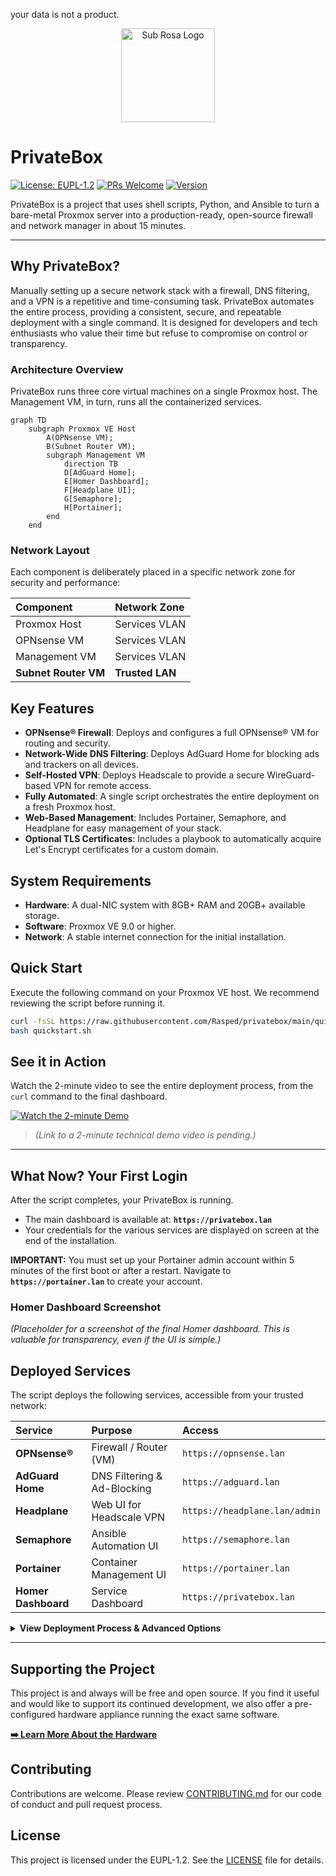 your data is not a product.

<div align="center">
  <img src="assets/rose-logo.svg" alt="Sub Rosa Logo" width="150">
</div>

# PrivateBox

[![License: EUPL-1.2](https://img.shields.io/badge/License-EUPL--1.2-blue.svg)](https://joinup.ec.europa.eu/collection/eupl/eupl-text-eupl-12)
[![PRs Welcome](https://img.shields.io/badge/PRs-welcome-brightgreen.svg)](CONTRIBUTING.md)
[![Version](https://img.shields.io/badge/Version-1.0.0-informational.svg)]()

PrivateBox is a project that uses shell scripts, Python, and Ansible to turn a bare-metal Proxmox server into a production-ready, open-source firewall and network manager in about 15 minutes.

---

## Why PrivateBox?

Manually setting up a secure network stack with a firewall, DNS filtering, and a VPN is a repetitive and time-consuming task. PrivateBox automates the entire process, providing a consistent, secure, and repeatable deployment with a single command. It is designed for developers and tech enthusiasts who value their time but refuse to compromise on control or transparency.

### Architecture Overview

PrivateBox runs three core virtual machines on a single Proxmox host. The Management VM, in turn, runs all the containerized services.

```mermaid
graph TD
    subgraph Proxmox VE Host
        A(OPNsense VM);
        B(Subnet Router VM);
        subgraph Management VM
            direction TB
            D[AdGuard Home];
            E[Homer Dashboard];
            F[Headplane UI];
            G[Semaphore];
            H[Portainer];
        end
    end
```

### Network Layout

Each component is deliberately placed in a specific network zone for security and performance:

| Component | Network Zone |
| :--- | :--- |
| Proxmox Host | Services VLAN |
| OPNsense VM | Services VLAN |
| Management VM | Services VLAN |
| **Subnet Router VM** | **Trusted LAN** |

## Key Features

-   **OPNsense® Firewall**: Deploys and configures a full OPNsense® VM for routing and security.
-   **Network-Wide DNS Filtering**: Deploys AdGuard Home for blocking ads and trackers on all devices.
-   **Self-Hosted VPN**: Deploys Headscale to provide a secure WireGuard-based VPN for remote access.
-   **Fully Automated**: A single script orchestrates the entire deployment on a fresh Proxmox host.
-   **Web-Based Management**: Includes Portainer, Semaphore, and Headplane for easy management of your stack.
-   **Optional TLS Certificates**: Includes a playbook to automatically acquire Let's Encrypt certificates for a custom domain.

## System Requirements

-   **Hardware**: A dual-NIC system with 8GB+ RAM and 20GB+ available storage.
-   **Software**: Proxmox VE 9.0 or higher.
-   **Network**: A stable internet connection for the initial installation.

## Quick Start

Execute the following command on your Proxmox VE host. We recommend reviewing the script before running it.

```bash
curl -fsSL https://raw.githubusercontent.com/Rasped/privatebox/main/quickstart.sh -o quickstart.sh
bash quickstart.sh
```

## See it in Action

Watch the 2-minute video to see the entire deployment process, from the `curl` command to the final dashboard.

[![Watch the 2-minute Demo](https://privatebox.com/images/youtube-placeholder.jpg)](https://www.youtube.com/watch?v=dQw4w9WgXcQ)
> *(Link to a 2-minute technical demo video is pending.)*

---

## What Now? Your First Login

After the script completes, your PrivateBox is running. 

-   The main dashboard is available at: **`https://privatebox.lan`**
-   Your credentials for the various services are displayed on screen at the end of the installation.

**IMPORTANT:** You must set up your Portainer admin account within 5 minutes of the first boot or after a restart. Navigate to **`https://portainer.lan`** to create your account.

### Homer Dashboard Screenshot
*(Placeholder for a screenshot of the final Homer dashboard. This is valuable for transparency, even if the UI is simple.)*

## Deployed Services

The script deploys the following services, accessible from your trusted network:

| Service | Purpose | Access |
| :--- | :--- | :--- |
| **OPNsense®** | Firewall / Router (VM) | `https://opnsense.lan` |
| **AdGuard Home** | DNS Filtering & Ad-Blocking | `https://adguard.lan` |
| **Headplane** | Web UI for Headscale VPN | `https://headplane.lan/admin` |
| **Semaphore** | Ansible Automation UI | `https://semaphore.lan` |
| **Portainer** | Container Management UI | `https://portainer.lan` |
| **Homer Dashboard** | Service Dashboard | `https://privatebox.lan` |

<details>
<summary><b>View Deployment Process & Advanced Options</b></summary>

### Deployment Architecture

The `quickstart.sh` script initiates a four-phase deployment:

1.  **Phase 1: Host Preparation**: Installs dependencies, configures Proxmox network bridges (`vmbr0` for WAN, `vmbr1` for LAN), and generates credentials and API tokens for automation.
2.  **Phase 2: VM Provisioning**: Downloads a Debian 13 cloud image and creates the core management VM using `cloud-init` to inject configuration, scripts, and credentials.
3.  **Phase 3: Guest Configuration**: Inside the VM, a script installs and configures the software stack, including Podman, Portainer, and a custom-built Semaphore image that includes Proxmox integration tools.
4.  **Phase 4: Service Orchestration**: The system uses its own Semaphore instance to bootstrap itself, creating the management project, inventories, and environments via its API. It then runs an orchestration script to deploy and configure OPNsense, AdGuard, and all other services in the correct dependency order.

### Installation Arguments

The `quickstart.sh` script accepts several arguments for testing and development.

```bash
# Download the script to review it first (recommended)
curl -fsSL https://raw.githubusercontent.com/Rasped/privatebox/main/quickstart.sh -o quickstart.sh

# Then run with arguments:
bash quickstart.sh --dry-run      # Run pre-flight checks without creating a VM.
bash quickstart.sh --branch develop # Use a specific git branch for deployment.
bash quickstart.sh --verbose      # Enable detailed script output.
bash quickstart.sh --help         # Display all available arguments.
```

</details>

---

## Supporting the Project

This project is and always will be free and open source. If you find it useful and would like to support its continued development, we also offer a pre-configured hardware appliance running the exact same software.

[**➡️ Learn More About the Hardware**](https://privatebox.com/preorder)

## Contributing

Contributions are welcome. Please review [CONTRIBUTING.md](CONTRIBUTING.md) for our code of conduct and pull request process.

## License

This project is licensed under the EUPL-1.2. See the [LICENSE](LICENSE) file for details.